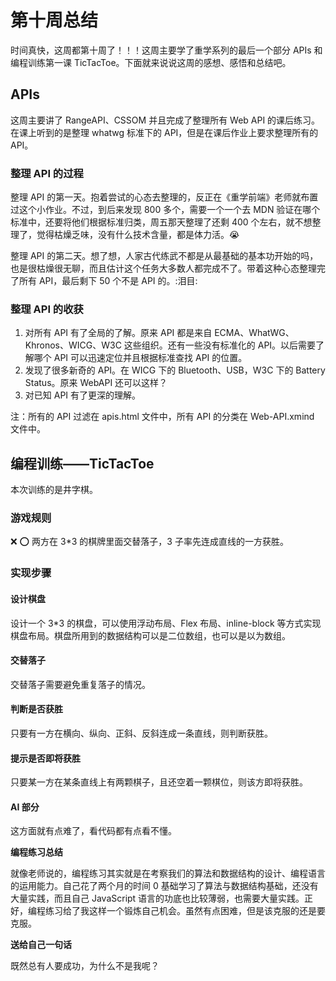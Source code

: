 # 第十周总结

时间真快，这周都第十周了！！！这周主要学了重学系列的最后一个部分 APIs 和编程训练第一课 TicTacToe。下面就来说说这周的感想、感悟和总结吧。

## APIs

这周主要讲了 RangeAPI、CSSOM 并且完成了整理所有 Web API 的课后练习。在课上听到的是整理 whatwg 标准下的 API，但是在课后作业上要求整理所有的 API。

### 整理 API 的过程

整理 API 的第一天。抱着尝试的心态去整理的，反正在《重学前端》老师就布置过这个小作业。不过，到后来发现 800 多个，需要一个一个去 MDN 验证在哪个标准中，还要将他们根据标准归类，周五那天整理了还剩 400 个左右，就不想整理了，觉得枯燥乏味，没有什么技术含量，都是体力活。:sob:

整理 API 的第二天。想了想，人家古代练武不都是从最基础的基本功开始的吗，也是很枯燥很无聊，而且估计这个任务大多数人都完成不了。带着这种心态整理完了所有 API，最后剩下 50 个不是 API 的。:泪目:

### 整理 API 的收获

1. 对所有 API 有了全局的了解。原来 API 都是来自 ECMA、WhatWG、Khronos、WICG、W3C 这些组织。还有一些没有标准化的 API。以后需要了解哪个 API 可以迅速定位并且根据标准查找 API 的位置。
2. 发现了很多新奇的 API。在 WICG 下的 Bluetooth、USB，W3C 下的 Battery Status。原来 WebAPI 还可以这样？
3. 对已知 API 有了更深的理解。

注：所有的 API 过滤在 apis.html 文件中，所有 API 的分类在 Web-API.xmind 文件中。

## 编程训练——TicTacToe

本次训练的是井字棋。

### 游戏规则

❌ ⭕️ 两方在 3\*3 的棋牌里面交替落子，3 子率先连成直线的一方获胜。

### 实现步骤

#### 设计棋盘

设计一个 3\*3 的棋盘，可以使用浮动布局、Flex 布局、inline-block 等方式实现棋盘布局。棋盘所用到的数据结构可以是二位数组，也可以是以为数组。

#### 交替落子

交替落子需要避免重复落子的情况。

#### 判断是否获胜

只要有一方在横向、纵向、正斜、反斜连成一条直线，则判断获胜。

#### 提示是否即将获胜

只要某一方在某条直线上有两颗棋子，且还空着一颗棋位，则该方即将获胜。

#### AI 部分

这方面就有点难了，看代码都有点看不懂。

**编程练习总结**

就像老师说的，编程练习其实就是在考察我们的算法和数据结构的设计、编程语言的运用能力。自己花了两个月的时间 0 基础学习了算法与数据结构基础，还没有大量实践，而且自己 JavaScript 语言的功底也比较薄弱，也需要大量实践。正好，编程练习给了我这样一个锻炼自己机会。虽然有点困难，但是该克服的还是要克服。

**送给自己一句话**

既然总有人要成功，为什么不是我呢？
